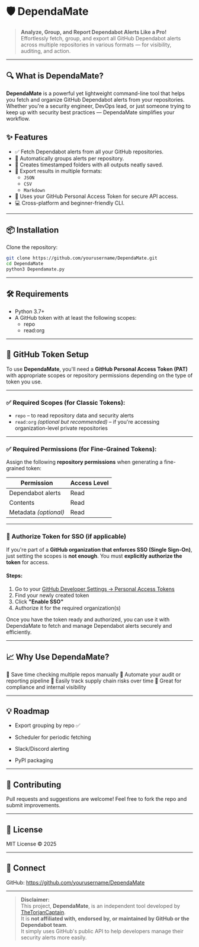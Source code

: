 # 🛡️ DependaMate

> **Analyze, Group, and Report Dependabot Alerts Like a Pro!**  
> Effortlessly fetch, group, and export all GitHub Dependabot alerts across multiple repositories in various formats — for visibility, auditing, and action.

---

## 🔍 What is DependaMate?

**DependaMate** is a powerful yet lightweight command-line tool that helps you fetch and organize GitHub Dependabot alerts from your repositories. Whether you're a security engineer, DevOps lead, or just someone trying to keep up with security best practices — DependaMate simplifies your workflow.

## ✨ Features

- ✅ Fetch Dependabot alerts from all your GitHub repositories.
- 📂 Automatically groups alerts per repository.
- 📁 Creates timestamped folders with all outputs neatly saved.
- 💾 Export results in multiple formats:
  - `JSON`
  - `CSV`
  - `Markdown`
- 🔐 Uses your GitHub Personal Access Token for secure API access.
- 💻 Cross-platform and beginner-friendly CLI.

---

## 📦 Installation

Clone the repository:

```bash
git clone https://github.com/yourusername/DependaMate.git
cd DependaMate
python3 Dependamate.py
```

---

## 🛠 Requirements

- Python 3.7+
- A GitHub token with at least the following scopes:
  - repo
  - read:org

---

## 🔑 GitHub Token Setup

To use **DependaMate**, you'll need a **GitHub Personal Access Token (PAT)** with appropriate scopes or repository permissions depending on the type of token you use.

---

### ✅ Required Scopes (for **Classic Tokens**):
- `repo` – to read repository data and security alerts  
- `read:org` *(optional but recommended)* – if you're accessing organization-level private repositories

---

### ✅ Required Permissions (for **Fine-Grained Tokens**):
Assign the following **repository permissions** when generating a fine-grained token:

| Permission         | Access Level |
|--------------------|--------------|
| Dependabot alerts  | Read         |
| Contents           | Read         |
| Metadata *(optional)* | Read     |

---

### 🔐 Authorize Token for SSO (if applicable)

If you're part of a **GitHub organization that enforces SSO (Single Sign-On)**, just setting the scopes is **not enough**. You must **explicitly authorize the token** for access.

#### Steps:
1. Go to your [GitHub Developer Settings → Personal Access Tokens](https://github.com/settings/tokens)
2. Find your newly created token
3. Click **"Enable SSO"**
4. Authorize it for the required organization(s)

Once you have the token ready and authorized, you can use it with DependaMate to fetch and manage Dependabot alerts securely and efficiently.

 
---

## 📈 Why Use DependaMate?

🔹 Save time checking multiple repos manually
🔹 Automate your audit or reporting pipeline
🔹 Easily track supply chain risks over time
🔹 Great for compliance and internal visibility


---

## 💡 Roadmap

- Export grouping by repo ✅ 

- Scheduler for periodic fetching

- Slack/Discord alerting

- PyPI packaging

---

## 🙌 Contributing

Pull requests and suggestions are welcome! Feel free to fork the repo and submit improvements.

---

## 🧠 License

MIT License © 2025

---

## 🔗 Connect

GitHub: https://github.com/yourusername/DependaMate

---

> **Disclaimer:**  
> This project, **DependaMate**, is an independent tool developed by [TheTorjanCaptain](https://github.com/TheTorjanCaptain).  
> It is **not affiliated with, endorsed by, or maintained by GitHub or the Dependabot team**.  
> It simply uses GitHub's public API to help developers manage their security alerts more easily.


